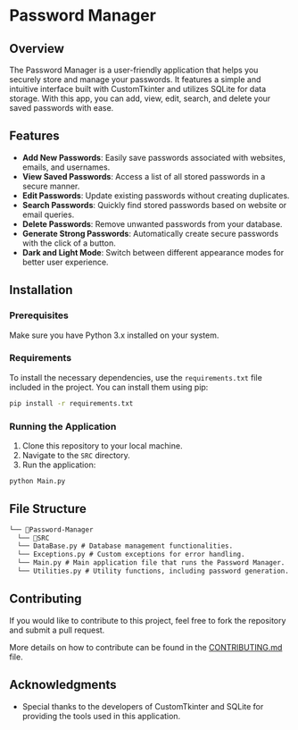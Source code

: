 # Password Manager

## Overview

The Password Manager is a user-friendly application that helps you securely store and manage your passwords. It features a simple and intuitive interface built with CustomTkinter and utilizes SQLite for data storage. With this app, you can add, view, edit, search, and delete your saved passwords with ease.

## Features

- **Add New Passwords**: Easily save passwords associated with websites, emails, and usernames.
- **View Saved Passwords**: Access a list of all stored passwords in a secure manner.
- **Edit Passwords**: Update existing passwords without creating duplicates.
- **Search Passwords**: Quickly find stored passwords based on website or email queries.
- **Delete Passwords**: Remove unwanted passwords from your database.
- **Generate Strong Passwords**: Automatically create secure passwords with the click of a button.
- **Dark and Light Mode**: Switch between different appearance modes for better user experience.

## Installation

### Prerequisites

Make sure you have Python 3.x installed on your system.

### Requirements

To install the necessary dependencies, use the `requirements.txt` file included in the project. You can install them using pip:

```bash
pip install -r requirements.txt
```

### Running the Application

1. Clone this repository to your local machine.
2. Navigate to the `SRC` directory.
3. Run the application:

```bash
python Main.py
```

## File Structure

```markdown
└── 📁Password-Manager
  └── 📁SRC
  └── DataBase.py # Database management functionalities.
  └── Exceptions.py # Custom exceptions for error handling.
  └── Main.py # Main application file that runs the Password Manager.
  └── Utilities.py # Utility functions, including password generation.
```

## Contributing

If you would like to contribute to this project, feel free to fork the repository and submit a pull request.

More details on how to contribute can be found in the [CONTRIBUTING.md](DOCS/CONTRIBUTING.md) file.

## Acknowledgments

- Special thanks to the developers of CustomTkinter and SQLite for providing the tools used in this application.
